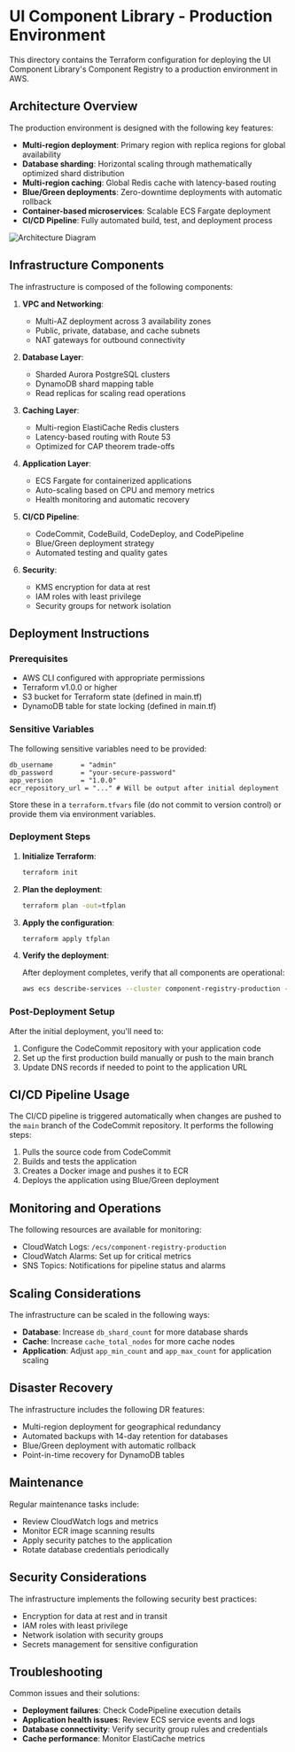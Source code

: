 # UI Component Library - Production Environment

This directory contains the Terraform configuration for deploying the UI Component Library's Component Registry to a production environment in AWS.

## Architecture Overview

The production environment is designed with the following key features:

- **Multi-region deployment**: Primary region with replica regions for global availability
- **Database sharding**: Horizontal scaling through mathematically optimized shard distribution
- **Multi-region caching**: Global Redis cache with latency-based routing
- **Blue/Green deployments**: Zero-downtime deployments with automatic rollback
- **Container-based microservices**: Scalable ECS Fargate deployment
- **CI/CD Pipeline**: Fully automated build, test, and deployment process

![Architecture Diagram](./architecture-diagram.png)

## Infrastructure Components

The infrastructure is composed of the following components:

1. **VPC and Networking**:
   - Multi-AZ deployment across 3 availability zones
   - Public, private, database, and cache subnets
   - NAT gateways for outbound connectivity

2. **Database Layer**:
   - Sharded Aurora PostgreSQL clusters
   - DynamoDB shard mapping table
   - Read replicas for scaling read operations

3. **Caching Layer**:
   - Multi-region ElastiCache Redis clusters
   - Latency-based routing with Route 53
   - Optimized for CAP theorem trade-offs

4. **Application Layer**:
   - ECS Fargate for containerized applications
   - Auto-scaling based on CPU and memory metrics
   - Health monitoring and automatic recovery

5. **CI/CD Pipeline**:
   - CodeCommit, CodeBuild, CodeDeploy, and CodePipeline
   - Blue/Green deployment strategy
   - Automated testing and quality gates

6. **Security**:
   - KMS encryption for data at rest
   - IAM roles with least privilege
   - Security groups for network isolation

## Deployment Instructions

### Prerequisites

- AWS CLI configured with appropriate permissions
- Terraform v1.0.0 or higher
- S3 bucket for Terraform state (defined in main.tf)
- DynamoDB table for state locking (defined in main.tf)

### Sensitive Variables

The following sensitive variables need to be provided:

```
db_username       = "admin"
db_password       = "your-secure-password"
app_version       = "1.0.0"
ecr_repository_url = "..." # Will be output after initial deployment
```

Store these in a `terraform.tfvars` file (do not commit to version control) or provide them via environment variables.

### Deployment Steps

1. **Initialize Terraform**:

   ```bash
   terraform init
   ```

2. **Plan the deployment**:

   ```bash
   terraform plan -out=tfplan
   ```

3. **Apply the configuration**:

   ```bash
   terraform apply tfplan
   ```

4. **Verify the deployment**:

   After deployment completes, verify that all components are operational:

   ```bash
   aws ecs describe-services --cluster component-registry-production --services component-registry-production
   ```

### Post-Deployment Setup

After the initial deployment, you'll need to:

1. Configure the CodeCommit repository with your application code
2. Set up the first production build manually or push to the main branch
3. Update DNS records if needed to point to the application URL

## CI/CD Pipeline Usage

The CI/CD pipeline is triggered automatically when changes are pushed to the `main` branch of the CodeCommit repository. It performs the following steps:

1. Pulls the source code from CodeCommit
2. Builds and tests the application
3. Creates a Docker image and pushes it to ECR
4. Deploys the application using Blue/Green deployment

## Monitoring and Operations

The following resources are available for monitoring:

- CloudWatch Logs: `/ecs/component-registry-production`
- CloudWatch Alarms: Set up for critical metrics
- SNS Topics: Notifications for pipeline status and alarms

## Scaling Considerations

The infrastructure can be scaled in the following ways:

- **Database**: Increase `db_shard_count` for more database shards
- **Cache**: Increase `cache_total_nodes` for more cache nodes
- **Application**: Adjust `app_min_count` and `app_max_count` for application scaling

## Disaster Recovery

The infrastructure includes the following DR features:

- Multi-region deployment for geographical redundancy
- Automated backups with 14-day retention for databases
- Blue/Green deployment with automatic rollback
- Point-in-time recovery for DynamoDB tables

## Maintenance

Regular maintenance tasks include:

- Review CloudWatch logs and metrics
- Monitor ECR image scanning results
- Apply security patches to the application
- Rotate database credentials periodically

## Security Considerations

The infrastructure implements the following security best practices:

- Encryption for data at rest and in transit
- IAM roles with least privilege
- Network isolation with security groups
- Secrets management for sensitive configuration

## Troubleshooting

Common issues and their solutions:

- **Deployment failures**: Check CodePipeline execution details
- **Application health issues**: Review ECS service events and logs
- **Database connectivity**: Verify security group rules and credentials
- **Cache performance**: Monitor ElastiCache metrics 